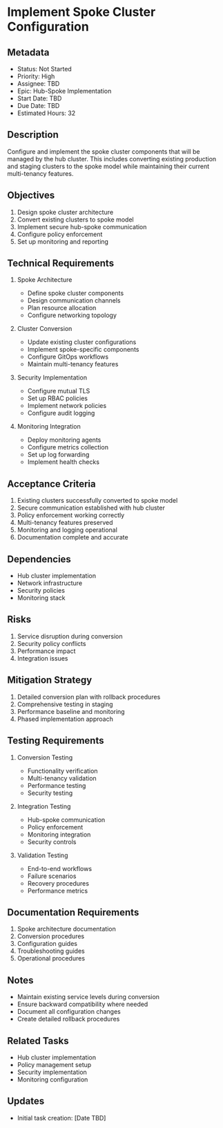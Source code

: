 # Implement Spoke Cluster Configuration

## Metadata
- Status: Not Started
- Priority: High
- Assignee: TBD
- Epic: Hub-Spoke Implementation
- Start Date: TBD
- Due Date: TBD
- Estimated Hours: 32

## Description
Configure and implement the spoke cluster components that will be managed by the hub cluster. This includes converting existing production and staging clusters to the spoke model while maintaining their current multi-tenancy features.

## Objectives
1. Design spoke cluster architecture
2. Convert existing clusters to spoke model
3. Implement secure hub-spoke communication
4. Configure policy enforcement
5. Set up monitoring and reporting

## Technical Requirements
1. Spoke Architecture
   - Define spoke cluster components
   - Design communication channels
   - Plan resource allocation
   - Configure networking topology

2. Cluster Conversion
   - Update existing cluster configurations
   - Implement spoke-specific components
   - Configure GitOps workflows
   - Maintain multi-tenancy features

3. Security Implementation
   - Configure mutual TLS
   - Set up RBAC policies
   - Implement network policies
   - Configure audit logging

4. Monitoring Integration
   - Deploy monitoring agents
   - Configure metrics collection
   - Set up log forwarding
   - Implement health checks

## Acceptance Criteria
1. Existing clusters successfully converted to spoke model
2. Secure communication established with hub cluster
3. Policy enforcement working correctly
4. Multi-tenancy features preserved
5. Monitoring and logging operational
6. Documentation complete and accurate

## Dependencies
- Hub cluster implementation
- Network infrastructure
- Security policies
- Monitoring stack

## Risks
1. Service disruption during conversion
2. Security policy conflicts
3. Performance impact
4. Integration issues

## Mitigation Strategy
1. Detailed conversion plan with rollback procedures
2. Comprehensive testing in staging
3. Performance baseline and monitoring
4. Phased implementation approach

## Testing Requirements
1. Conversion Testing
   - Functionality verification
   - Multi-tenancy validation
   - Performance testing
   - Security testing

2. Integration Testing
   - Hub-spoke communication
   - Policy enforcement
   - Monitoring integration
   - Security controls

3. Validation Testing
   - End-to-end workflows
   - Failure scenarios
   - Recovery procedures
   - Performance metrics

## Documentation Requirements
1. Spoke architecture documentation
2. Conversion procedures
3. Configuration guides
4. Troubleshooting guides
5. Operational procedures

## Notes
- Maintain existing service levels during conversion
- Ensure backward compatibility where needed
- Document all configuration changes
- Create detailed rollback procedures

## Related Tasks
- Hub cluster implementation
- Policy management setup
- Security implementation
- Monitoring configuration

## Updates
- Initial task creation: [Date TBD]
